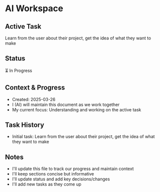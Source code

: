 # AI Workspace

## Active Task

Learn from the user about their project, get the idea of what they want to make

## Status

⏳ In Progress

## Context & Progress

- Created: 2025-03-26
- I (AI) will maintain this document as we work together
- My current focus: Understanding and working on the active task

## Task History

- Initial task: Learn from the user about their project, get the idea of what they want to make

## Notes

- I'll update this file to track our progress and maintain context
- I'll keep sections concise but informative
- I'll update status and add key decisions/changes
- I'll add new tasks as they come up
